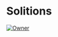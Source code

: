 # Solitions
<a id="top-page"></a>
[![Owner](https://img.shields.io/badge/owner-omerahat-blue)](https://github.com/omerahat)
<!-- ALL-CONTRIBUTORS-BADGE:START - Do not remove or modify this section -->

